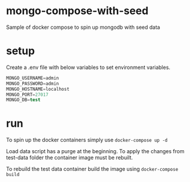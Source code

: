 # mongo-compose-with-seed

Sample of docker compose to spin up mongodb with seed data

# setup

Create a .env file with below variables to set environment variables.

```s
MONGO_USERNAME=admin
MONGO_PASSWORD=admin
MONGO_HOSTNAME=localhost
MONGO_PORT=27017
MONGO_DB=test
```

# run

To spin up the docker containers simply use
`docker-compose up -d`

Load data script has a purge at the beginning. To apply the changes from test-data folder the container image must be rebuilt.

To rebuild the test data container build the image using
`docker-compose build`
